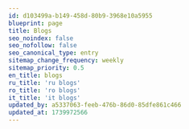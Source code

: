 ```yaml
---
id: d103499a-b149-458d-80b9-3968e10a5955
blueprint: page
title: Blogs
seo_noindex: false
seo_nofollow: false
seo_canonical_type: entry
sitemap_change_frequency: weekly
sitemap_priority: 0.5
en_title: blogs
ru_title: 'ru blogs'
ro_title: 'ro blogs'
it_title: 'it blogs'
updated_by: a5337063-feeb-476b-86d0-85dfe861c466
updated_at: 1739972566
---
```

